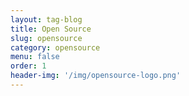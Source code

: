 ```yaml
---
layout: tag-blog
title: Open Source
slug: opensource
category: opensource
menu: false
order: 1
header-img: '/img/opensource-logo.png'
---
```

